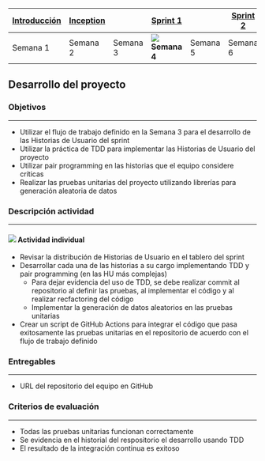| [Introducción](https://avargas20.github.io/MISW-Procesos/semanas/introduccion/semana1/semana1) | [Inception]() |   | [Sprint 1](https://avargas20.github.io/MISW-Procesos/semanas/sprint1/sprint1) |   | [Sprint 2]() |   | [Cierre]() |
|--------------|-----------|---|----------|---|----------|---|--------|
| Semana 1            | Semana 2         | Semana 3 | ![](./../../assets/images/localization.jpg) **Semana 4**       | Semana 5 | Semana 6        | Semana 7 | Semana 8      |

## Desarrollo del proyecto

### Objetivos

---
* Utilizar el flujo de trabajo definido en la Semana 3 para el desarrollo de las Historias de Usuario del sprint
* Utilizar la práctica de TDD para implementar las Historias de Usuario del proyecto
* Utilizar pair programming en las historias que el equipo considere críticas
* Realizar las pruebas unitarias del proyecto utilizando librerías para generación aleatoria de datos


### Descripción actividad

---
#### ![](./../../assets/images/individuo.png) Actividad individual

* Revisar la distribución de Historias de Usuario en el tablero del sprint
* Desarrollar cada una de las historias a su cargo implementando TDD y pair programming (en las HU más complejas)
  * Para dejar evidencia del uso de TDD, se debe realizar commit al repositorio al definir las pruebas, al implementar el código y al realizar recfactoring del código 
  * Implementar la generación de datos aleatorios en las pruebas unitarias
* Crear un script de GitHub Actions para integrar el código que pasa exitosamente las pruebas unitarias en el repositorio de acuerdo con el flujo de trabajo definido

### Entregables

---
* URL del repositorio del equipo en GitHub

### Criterios de evaluación

---
* Todas las pruebas unitarias funcionan correctamente
* Se evidencia en el historial del respositorio el desarrollo usando TDD
* El resultado de la integración continua es exitoso
